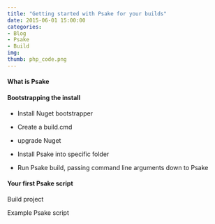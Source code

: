 ```yaml
---
title: "Getting started with Psake for your builds"
date: 2015-06-01 15:00:00
categories: 
- Blog
- Psake
- Build
img: 
thumb: php_code.png
---
```


#### What is Psake

#### Bootstrapping the install

- Install Nuget bootstrapper

- Create a build.cmd

- upgrade Nuget

- Install Psake into specific folder

- Run Psake build, passing command line arguments down to Psake

#### Your first Psake script

Build project

Example Psake script


